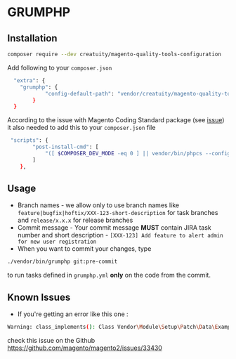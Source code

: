 # GRUMPHP
## Installation
```bash
composer require --dev creatuity/magento-quality-tools-configuration
 ```

Add following to your `composer.json`

```bash
  "extra": {
    "grumphp": {
            "config-default-path": "vendor/creatuity/magento-quality-tools-configuration/grumphp.yml"
        }
  }
```

According to the issue with Magento Coding Standard package (see [issue](https://github.com/magento/magento-coding-standard/issues/390)) it also needed to add this to your `composer.json` file
```bash
 "scripts": {
        "post-install-cmd": [
            "([ $COMPOSER_DEV_MODE -eq 0 ] || vendor/bin/phpcs --config-set installed_paths ../../magento/magento-coding-standard/,../../phpcompatibility/php-compatibility)"
        ]
    },
```

## Usage
- Branch names - we allow only to use branch names like `feature|bugfix|hoftix/XXX-123-short-description` for task branches and `release/x.x.x` for release branches
- Commit message - Your commit message **MUST** contain JIRA task number and short description - `[XXX-123] Add feature to alert admin for new user registration`
- When you want to commit your changes, type
```bash
./vendor/bin/grumphp git:pre-commit
```
to run tasks defined in `grumphp.yml` **only** on the code from the commit.
## Known Issues
- If you're getting an error like this one :
```bash
Warning: class_implements(): Class Vendor\Module\Setup\Patch\Data\ExamplePatch does not exist and could not be loaded in /dev/tests/static/framework/Magento/CodeMessDetector/Rule/Design/AllPurposeAction.php on line 35
```
check this issue on the Github https://github.com/magento/magento2/issues/33430
